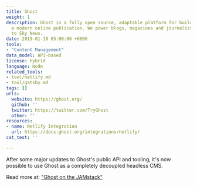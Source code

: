 ```yaml
---
title: Ghost
weight: 1
description: Ghost is a fully open source, adaptable platform for building and running
  a modern online publication. We power blogs, magazines and journalists from Zappos
  to Sky News.
date: 2019-01-10 05:00:00 +0000
tools:
- "Content Management"
data_model: API-based
license: Hybrid
language: Node
related_tools:
- tool/netlify.md
- tool/gatsby.md
tags: []
urls:
  website: https://ghost.org/
  github: ''
  twitter: https://twitter.com/TryGhost
  other: ''
resources:
- name: Netlify Integration
  url: https://docs.ghost.org/integrations/netlify/
cat_test: ''

---
```

After some major updates to Ghost's public API and tooling, it's now possible to use Ghost as a completely decoupled headless CMS.

Read more at: ["Ghost on the JAMstack"](https://blog.ghost.org/jamstack/)